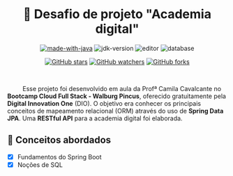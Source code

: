 
<h1 align="center">📝  Desafio de projeto  "Academia digital" </h1>

<div align="center">

[![made-with-java](https://img.shields.io/badge/Made%20with-Java-d92620.svg)](https://www.java.com)
![jdk-version](https://img.shields.io/badge/JDK-11-0671af.svg)
![editor](https://img.shields.io/badge/Editor-IntelliJ%202022.3.1-3cb48c.svg)
![database](https://img.shields.io/badge/Database-PostgreSQL-aa6bc8.svg)

[![GitHub stars](https://img.shields.io/github/stars/biachristie/java-academia-digital.svg?style=social&label=Star&maxAge=2592000)](https://github.com/biachristie/java-academia-digital/stargazers)
[![GitHub watchers](https://img.shields.io/github/watchers/biachristie/java-academia-digital.svg?style=social&label=Watch&maxAge=2592000)](https://github.com/biachristie/java-academia-digital/watchers)
[![GitHub forks](https://img.shields.io/github/forks/biachristie/java-academia-digital.svg?style=social&label=Fork&maxAge=2592000)](https://github.com/biachristie/java-academia-digital/network/members)

</div>
<br>

<p align="justify">

&ensp;&ensp;&ensp;&ensp;&ensp;Esse projeto foi desenvolvido em aula da Profª Camila Cavalcante no **Bootcamp Cloud Full Stack - Walburg Pincus**, oferecido gratuitamente pela **Digital Innovation One** (DIO). O objetivo era conhecer os principais conceitos de mapeamento relacional (ORM) através do uso de **Spring Data JPA**. Uma **RESTful API** para a academia digital foi elaborada. 

</p>

<h2> 📌 Conceitos abordados </h2>

- [x] Fundamentos do Spring Boot
- [x] Noções de SQL